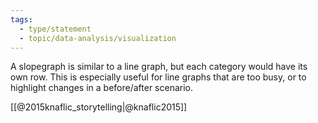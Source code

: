 ```yaml
---
tags: 
  - type/statement
  - topic/data-analysis/visualization
---
```

A slopegraph is similar to a line graph, but each category would have its own row. This is especially useful for line graphs that are too busy, or to highlight changes in a before/after scenario.

[[@2015knaflic_storytelling|@knaflic2015]]